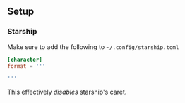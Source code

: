 ## Setup

### Starship

Make sure to add the following to `~/.config/starship.toml`

```toml
[character]
format = '''

'''
```

This effectively _disables_ starship's caret.
